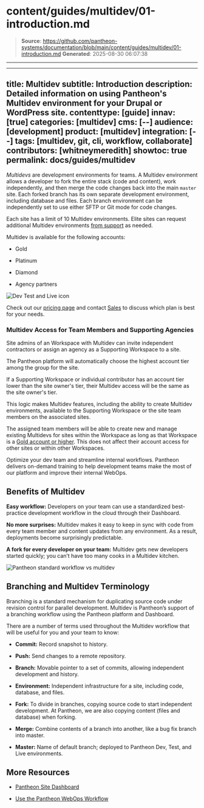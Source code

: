 # content/guides/multidev/01-introduction.md

> **Source**: https://github.com/pantheon-systems/documentation/blob/main/content/guides/multidev/01-introduction.md
> **Generated**: 2025-08-30 06:07:38

---

---
title: Multidev
subtitle: Introduction
description: Detailed information on using Pantheon's Multidev environment for your Drupal or WordPress site.
contenttype: [guide]
innav: [true]
categories: [multidev]
cms: [--]
audience: [development]
product: [multidev]
integration: [--]
tags: [multidev, git, cli, workflow, collaborate]
contributors: [whitneymeredith]
showtoc: true
permalink: docs/guides/multidev
---

<dfn id="multidev">Multidevs</dfn> are development environments for teams. A Multidev environment allows a developer to fork the entire stack (code and content), work independently, and then merge the code changes back into the main `master` site. Each forked branch has its own separate development environment, including database and files. Each branch environment can be independently set to use either SFTP or Git mode for code changes.

<Wistia src="qh7j9p5vv0" />

Each site has a limit of 10 Multidev environments. Elite sites can request additional Multidev environments [from support](/guides/support/contact-support/) as needed.

Multidev is available for the following accounts:

- Gold

- Platinum

- Diamond

- Agency partners

![Dev Test and Live icon](../../../images/multidev-flow.png)

Check out our [pricing page](https://pantheon.io/plans/pricing?docs) and contact [Sales](https://pantheon.io/contact-sales) to discuss which plan is best for your needs.

### Multidev Access for Team Members and Supporting Agencies

Site admins of an Workspace with Multidev can invite independent contractors or assign an agency as a Supporting Workspace to a site.

The Pantheon platform will automatically choose the highest account tier among the group for the site.

If a Supporting Workspace or individual contributor has an account tier lower than the site owner's tier, their Multidev access will be the same as the site owner's tier.

This logic makes Multidev features, including the ability to create Multidev environments, available to the Supporting Workspace or the site team members on the associated sites.

The assigned team members will be able to create new and manage existing Multidevs for sites within the Workspace as long as that Workspace is a [Gold account or higher](/guides/account-mgmt/workspace-sites-teams/workspaces#account-plans). This does not affect their account access for other sites or within other Workspaces.

<Enablement title="Get WebOps Training" link="https://pantheon.io/learn-pantheon?docs">

Optimize your dev team and streamline internal workflows. Pantheon delivers on-demand training to help development teams make the most of our platform and improve their internal WebOps.

</Enablement>

## Benefits of Multidev

**Easy workflow:** Developers on your team can use a standardized best-practice development workflow in the cloud through their Dashboard.

**No more surprises:** Multidev makes it easy to keep in sync with code from every team member and content updates from any environment. As a result, deployments become surprisingly predictable.

**A fork for every developer on your team:** Multidev gets new developers started quickly; you can’t have too many cooks in a Multidev kitchen.

![Pantheon standard workflow vs multidev](../../../images/multidev-workflow.png)​

## Branching and Multidev Terminology

Branching is a standard mechanism for duplicating source code under revision control for parallel development. Multidev is Pantheon’s support of a branching workflow using the Pantheon platform and Dashboard.

There are a number of terms used throughout the Multidev workflow that will be useful for you and your team to know:

- **Commit:** Record snapshot to history.

- **Push:** Send changes to a remote repository.

- **Branch:** Movable pointer to a set of commits, allowing independent development and history.

- **Environment:** Independent infrastructure for a site, including code, database, and files.

- **Fork:** To divide in branches, copying source code to start independent development. At Pantheon, we are also copying content (files and database) when forking.

- **Merge:** Combine contents of a&nbsp;branch into another, like a bug fix branch into master.

- **Master:** Name of default branch; deployed to Pantheon Dev, Test, and Live environments.


## More Resources

- [Pantheon Site Dashboard](/guides/account-mgmt/workspace-sites-teams/sites)

- [Use the Pantheon WebOps Workflow](/pantheon-workflow)
